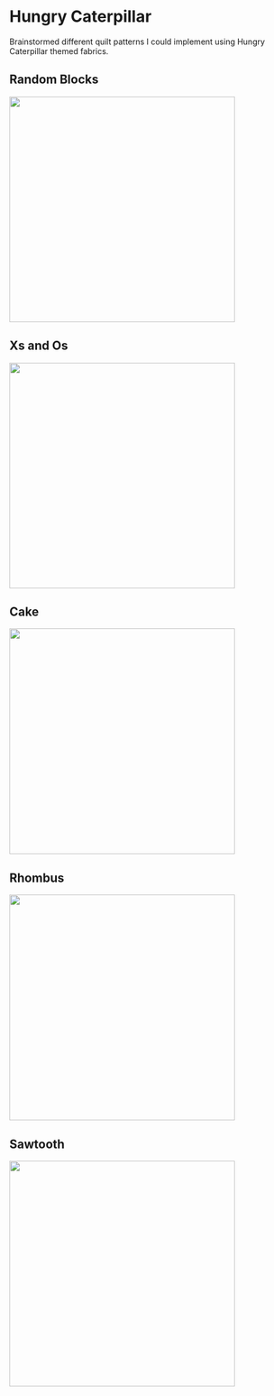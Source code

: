 # Hungry Caterpillar

Brainstormed different quilt patterns I could implement using Hungry Caterpillar themed fabrics.

## Random Blocks

<img src="https://github.com/agale123/quilting/blob/b7cc2c21ee075d877c91abe1eb3334227aaf5bbc/caterpillar/blocks.png" width="400px">

## Xs and Os

<img src="https://github.com/agale123/quilting/blob/b7cc2c21ee075d877c91abe1eb3334227aaf5bbc/caterpillar/xsandos.png" width="400px">

## Cake

<img src="https://github.com/agale123/quilting/blob/b7cc2c21ee075d877c91abe1eb3334227aaf5bbc/caterpillar/cake.png" width="400px">

## Rhombus

<img src="https://github.com/agale123/quilting/blob/b7cc2c21ee075d877c91abe1eb3334227aaf5bbc/caterpillar/rhombus.png" width="400px">

## Sawtooth

<img src="https://github.com/agale123/quilting/blob/b7cc2c21ee075d877c91abe1eb3334227aaf5bbc/caterpillar/sawtooth.png" width="400px">
